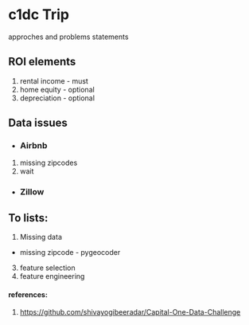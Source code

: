 # c1dc Trip
approches and problems statements

## ROI elements
  1. rental income - must
  2. home equity - optional
  3. depreciation - optional

## Data issues
* ### **Airbnb**
1. missing zipcodes
2. wait

* ### **Zillow**

## To lists:
1. Missing data
  * missing zipcode - pygeocoder
3. feature selection
4. feature engineering


#### references:
1. https://github.com/shivayogibeeradar/Capital-One-Data-Challenge

